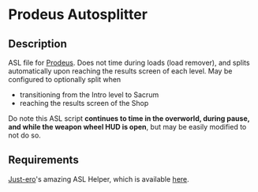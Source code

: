 # Prodeus Autosplitter
## Description
ASL file for [Prodeus](https://www.prodeusgame.com/). Does not time during loads (load remover), and splits automatically upon reaching the results screen of each level. May be configured to optionally split when

- transitioning from the Intro level to Sacrum
- reaching the results screen of the Shop

Do note this ASL script **continues to time in the overworld, during pause, and while the weapon wheel HUD is open**, but may be easily modified to not do so.

## Requirements
[Just-ero](https://github.com/just-ero/)'s amazing ASL Helper, which is available [here](https://github.com/just-ero/asl-help/blob/main/lib/asl-help).